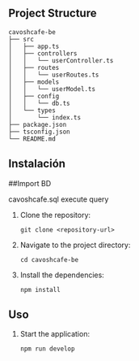 ## Project Structure

```
cavoshcafe-be
├── src
│   ├── app.ts                
│   ├── controllers           
│   │   └── userController.ts 
│   ├── routes                
│   │   └── userRoutes.ts     
│   ├── models                
│   │   └── userModel.ts      
│   ├── config                
│   │   └── db.ts            
│   └── types                 
│       └── index.ts          
├── package.json              
├── tsconfig.json            
└── README.md                
```

## Instalación

##Import BD

cavoshcafe.sql execute query


1. Clone the repository:
   ```
   git clone <repository-url>
   ```

2. Navigate to the project directory:
   ```
   cd cavoshcafe-be
   ```

3. Install the dependencies:
   ```
   npm install
   ```

## Uso

1. Start the application:
   ```
   npm run develop
   ```

